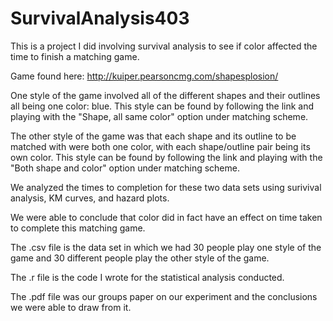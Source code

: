 # SurvivalAnalysis403
This is a project I did involving survival analysis to see if color affected the time to finish a matching game. 

Game found here: http://kuiper.pearsoncmg.com/shapesplosion/

One style of the game involved all of the different shapes and their outlines all being one color: blue. 
This style can be found by following the link and playing with the "Shape, all same color" option under matching scheme.

The other style of the game was that each shape and its outline to be matched with were both one color, 
with each shape/outline pair being its own color.
This style can be found by following the link and playing with the "Both shape and color" option under matching scheme.

We analyzed the times to completion for these two data sets using surivival analysis, KM curves, and hazard plots.

We were able to conclude that color did in fact have an effect on time taken to complete this matching game.

The .csv file is the data set in which we had 30 people play one style of the game and 30 different people play the other style of the game.

The .r file is the code I wrote for the statistical analysis conducted.

The .pdf file was our groups paper on our experiment and the conclusions we were able to draw from it.
